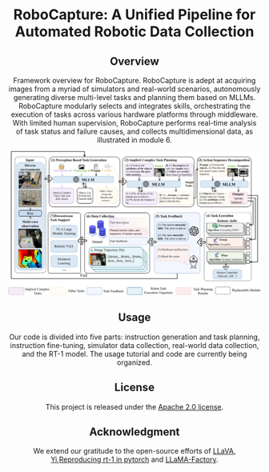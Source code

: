<div align="center">

<h1> RoboCapture: A Unified Pipeline for Automated Robotic Data Collection </h1>

<h5 align="center">

## Overview

Framework overview for RoboCapture. RoboCapture is adept at acquiring images from a myriad of simulators and real-world scenarios, autonomously generating diverse multi-level tasks and planning them based on MLLMs. RoboCapture modularly selects and integrates skills, orchestrating the execution of tasks across various hardware platforms through middleware. With limited human supervision, RoboCapture performs real-time analysis of task status and failure causes, and collects multidimensional data, as illustrated in module 6.

<img src="./fig\fig2.jpg" title="" alt="fig2.jpg" data-align="center">

## Usage

Our code is divided into five parts: instruction generation and task planning, instruction fine-tuning, simulator data collection, real-world data collection, and the RT-1 model. The usage tutorial and code are currently being organized.

## License

This project is released under the [Apache 2.0 license](LICENSE).

## Acknowledgment

We extend our gratitude to the open-source efforts of [LLaVA](https://github.com/haotian-liu/LLaVA), [Yi](https://github.com/01-ai/Yi),[Reproducing rt-1 in pytorch](https://github.com/ioai-tech/pytorch_rt1_with_trainer_and_tester) and [LLaMA-Factory](https://github.com/hiyouga/LLaMA-Factory).
